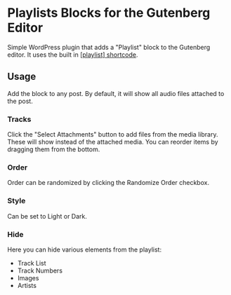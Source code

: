 # Playlists Blocks for the Gutenberg Editor
Simple WordPress plugin that adds a "Playlist" block to the Gutenberg editor. It uses the built in [[playlist] shortcode](https://codex.wordpress.org/Playlist_Shortcode).

## Usage
Add the block to any post. By default, it will show all audio files attached to the post.

### Tracks
Click the "Select Attachments" button to add files from the media library. These will show instead of the attached media. You can reorder items by dragging them from the bottom.

### Order
Order can be randomized by clicking the Randomize Order checkbox.

### Style
Can be set to Light or Dark.

### Hide
Here you can hide various elements from the playlist:
* Track List
* Track Numbers
* Images
* Artists
